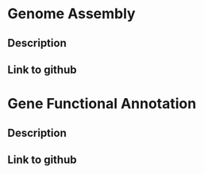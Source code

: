 # Genome Assembly

## Description

## Link to github

# Gene Functional Annotation

## Description

## Link to github
